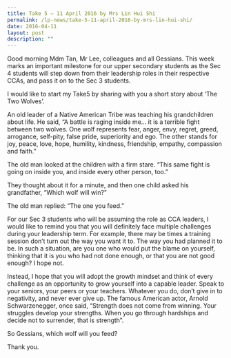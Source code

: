 ```yaml
---
title: Take 5 – 11 April 2016 by Mrs Lin Hui Shi
permalink: /lp-news/take-5-11-april-2016-by-mrs-lin-hui-shi/
date: 2016-04-11
layout: post
description: ""
---
```

Good morning Mdm Tan, Mr Lee, colleagues and all Gessians. This week marks an important milestone for our upper secondary students as the Sec 4 students will step down from their leadership roles in their respective CCAs, and pass it on to the Sec 3 students.

I would like to start my Take5 by sharing with you a short story about ‘The Two Wolves’.

An old leader of a Native American Tribe was teaching his grandchildren about life. He said, “A battle is raging inside me… it is a terrible fight between two wolves. One wolf represents fear, anger, envy, regret, greed, arrogance, self-pity, false pride, superiority and ego. The other stands for joy, peace, love, hope, humility, kindness, friendship, empathy, compassion and faith.”

The old man looked at the children with a firm stare. “This same fight is going on inside you, and inside every other person, too.”

They thought about it for a minute, and then one child asked his grandfather, “Which wolf will win?”

The old man replied: “The one you feed.”

For our Sec 3 students who will be assuming the role as CCA leaders, I would like to remind you that you will definitely face multiple challenges during your leadership term. For example, there may be times a training session don’t turn out the way you want it to. The way you had planned it to be. In such a situation, are you one who would put the blame on yourself, thinking that it is you who had not done enough, or that you are not good enough? I hope not.

Instead, I hope that you will adopt the growth mindset and think of every challenge as an opportunity to grow yourself into a capable leader. Speak to your seniors, your peers or your teachers. Whatever you do, don’t give in to negativity, and never ever give up. The famous American actor, Arnold Schwarzenegger, once said, “Strength does not come from winning. Your struggles develop your strengths. When you go through hardships and decide not to surrender, that is strength”.

So Gessians, which wolf will you feed?

Thank you.
